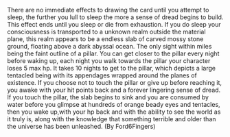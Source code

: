 There are no immediate effects to drawing the card until you attempt to sleep, the further you lull to sleep the more a sense of dread begins to build. This effect ends until you sleep or die from exhaustion. If you do sleep your consciousness is transported to a unknown realm outside the material plane, this realm appears to be a endless slab of carved mossy stone ground, floating above a dark abyssal ocean. The only sight within miles being the faint outline of a pillar. You can get closer to the pillar every night before waking up, each night you walk towards the pillar your character loses 5 max hp. It takes 10 nights to get to the pillar, which depicts a large tentacled being with its appendages wrapped around the planes of existence. If you choose not to touch the pillar or give up before reaching it, you awake with your hit points back and a forever lingering sense of dread. If you touch the pillar, the slab begins to sink and you are consumed by water before you glimpse at hundreds of orange beady eyes and tentacles, then you wake up,with your hp back and with the ability to see the world as it truly is, along with the knowledge that something terrible and older than the universe has been unleashed. (By Ford6Fingers)